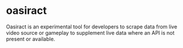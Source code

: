 # oasiract
Oasiract is an experimental tool for developers to scrape data from live video source or gameplay to supplement live data where an API is not present or available. 
